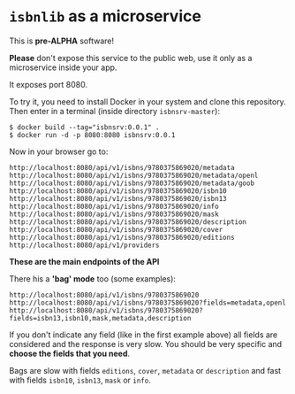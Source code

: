`isbnlib` as a microservice
===========================


This is **pre-ALPHA** software!

   **Please** don't expose this service to the public web,
   use it only as a microservice inside your app.

It exposes port 8080.


To try it, you need to install Docker in your system and clone this repository.
Then enter in a terminal (inside directory `isbnsrv-master`):

```
$ docker build --tag="isbnsrv:0.0.1" .
$ docker run -d -p 8080:8080 isbnsrv:0.0.1
```

Now in your browser go to:

```
http://localhost:8080/api/v1/isbns/9780375869020/metadata
http://localhost:8080/api/v1/isbns/9780375869020/metadata/openl
http://localhost:8080/api/v1/isbns/9780375869020/metadata/goob
http://localhost:8080/api/v1/isbns/9780375869020/isbn10
http://localhost:8080/api/v1/isbns/9780375869020/isbn13
http://localhost:8080/api/v1/isbns/9780375869020/info
http://localhost:8080/api/v1/isbns/9780375869020/mask
http://localhost:8080/api/v1/isbns/9780375869020/description
http://localhost:8080/api/v1/isbns/9780375869020/cover
http://localhost:8080/api/v1/isbns/9780375869020/editions
http://localhost:8080/api/v1/providers
```

**These are the main endpoints of the API**


There his a **'bag' mode** too (some examples):

```
http://localhost:8080/api/v1/isbns/9780375869020
http://localhost:8080/api/v1/isbns/9780375869020?fields=metadata,openl
http://localhost:8080/api/v1/isbns/9780375869020?fields=isbn13,isbn10,mask,metadata,description
```

If you don't indicate any field (like in the first example above) all fields are
considered and the response is very slow. You should be very specific and 
**choose the fields that you need**.

Bags are slow with fields `editions`, `cover`, `metadata` or `description` and fast with fields
`isbn10`, `isbn13`, `mask` or `info`.
